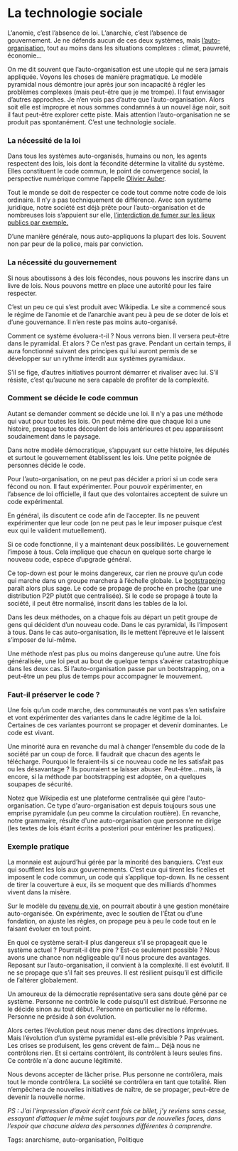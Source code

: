 # La technologie sociale

L’anomie, c’est l’absence de loi. L’anarchie, c’est l’absence de gouvernement. Je ne défends aucun de ces deux systèmes, mais [l’auto-organisation](http://blog.tcrouzet.com/tag/auto-organisation/), tout au moins dans les situations complexes : climat, pauvreté, économie…

On me dit souvent que l’auto-organisation est une utopie qui ne sera jamais appliquée. Voyons les choses de manière pragmatique. Le modèle pyramidal nous démontre jour après jour son incapacité à régler les problèmes complexes (mais peut-être que je me trompe). Il faut envisager d’autres approches. Je n’en vois pas d’autre que l’auto-organisation. Alors soit elle est impropre et nous sommes condamnés à un nouvel âge noir, soit il faut peut-être explorer cette piste. Mais attention l’auto-organisation ne se produit pas spontanément. C’est une technologie sociale.

### La nécessité de la loi

Dans tous les systèmes auto-organisés, humains ou non, les agents respectent des lois, lois dont la fécondité détermine la vitalité du système. Elles constituent le code commun, le point de convergence social, la perspective numérique comme l’appelle [Olivier Auber](http://perspective-numerique.net).

Tout le monde se doit de respecter ce code tout comme notre code de lois ordinaire. Il n’y a pas techniquement de différence. Avec son système juridique, notre société est déjà prête pour l’auto-organisation et de nombreuses lois s’appuient sur elle, [l’interdiction de fumer sur les lieux publics par exemple.](http://blog.tcrouzet.com/2009/09/18/piratons-et-donnons-pour-montrer-le-chemin/)

D’une manière générale, nous auto-appliquons la plupart des lois. Souvent non par peur de la police, mais par conviction.

### La nécessité du gouvernement

Si nous aboutissons à des lois fécondes, nous pouvons les inscrire dans un livre de lois. Nous pouvons mettre en place une autorité pour les faire respecter.

C’est un peu ce qui s’est produit avec Wikipedia. Le site a commencé sous le régime de l’anomie et de l’anarchie avant peu à peu de se doter de lois et d’une gouvernance. Il n’en reste pas moins auto-organisé.

Comment ce système évoluera-t-il ? Nous verrons bien. Il versera peut-être dans le pyramidal. Et alors ? Ce n’est pas grave. Pendant un certain temps, il aura fonctionné suivant des principes qui lui auront permis de se développer sur un rythme interdit aux systèmes pyramidaux.

S’il se fige, d’autres initiatives pourront démarrer et rivaliser avec lui. S’il résiste, c’est qu’aucune ne sera capable de profiter de la complexité.

### Comment se décide le code commun

Autant se demander comment se décide une loi. Il n’y a pas une méthode qui vaut pour toutes les lois. On peut même dire que chaque loi a une histoire, presque toutes découlent de lois antérieures et peu apparaissent soudainement dans le paysage.

Dans notre modèle démocratique, s’appuyant sur cette histoire, les députés et surtout le gouvernement établissent les lois. Une petite poignée de personnes décide le code.

Pour l’auto-organisation, on ne peut pas décider a priori si un code sera fécond ou non. Il faut expérimenter. Pour pouvoir expérimenter, en l’absence de loi officielle, il faut que des volontaires acceptent de suivre un code expérimental.

En général, ils discutent ce code afin de l’accepter. Ils ne peuvent expérimenter que leur code (on ne peut pas le leur imposer puisque c’est eux qui le valident mutuellement).

Si ce code fonctionne, il y a maintenant deux possibilités. Le gouvernement l’impose à tous. Cela implique que chacun en quelque sorte charge le nouveau code, espèce d’upgrade général.

Ce top-down est pour le moins dangereux, car rien ne prouve qu’un code qui marche dans un groupe marchera à l’échelle globale. Le [bootstrapping](http://blog.tcrouzet.com/2010/02/01/bootstrapping-social/) paraît alors plus sage. Le code se propage de proche en proche (par une distribution P2P plutôt que centralisée). Si le code se propage à toute la société, il peut être normalisé, inscrit dans les tables de la loi.

Dans les deux méthodes, on a chaque fois au départ un petit groupe de gens qui décident d’un nouveau code. Dans le cas pyramidal, ils l’imposent à tous. Dans le cas auto-organisation, ils le mettent l’épreuve et le laissent s’imposer de lui-même.

Une méthode n’est pas plus ou moins dangereuse qu’une autre. Une fois généralisée, une loi peut au bout de quelque temps s’avérer catastrophique dans les deux cas. Si l’auto-organisation passe par un bootstrapping, on a peut-être un peu plus de temps pour accompagner le mouvement.

### Faut-il préserver le code ?

Une fois qu’un code marche, des communautés ne vont pas s’en satisfaire et vont expérimenter des variantes dans le cadre légitime de la loi. Certaines de ces variantes pourront se propager et devenir dominantes. Le code est vivant.

Une minorité aura en revanche du mal à changer l’ensemble du code de la société par un coup de force. Il faudrait que chacun des agents le télécharge. Pourquoi le feraient-ils si ce nouveau code ne les satisfait pas ou les désavantage ? Ils pourraient se laisser abuser. Peut-être… mais, là encore, si la méthode par bootstrapping est adoptée, on a quelques soupapes de sécurité.

Notez que Wikipedia est une plateforme centralisée qui gère l'auto-organisation. Ce type d'auro-organisation est depuis toujours sous une emprise pyramidale (un peu comme la circulation routière). En revanche, notre grammaire, résulte d'une auto-organisation que personne ne dirige (les textes de lois étant écrits a posteriori pour entériner les pratiques).

### Exemple pratique

La monnaie est aujourd’hui gérée par la minorité des banquiers. C’est eux qui soufflent les lois aux gouvernements. C’est eux qui tirent les ficelles et imposent le code commun, un code qui s’applique top-down. Ils ne cessent de tirer la couverture à eux, ils se moquent que des milliards d’hommes vivent dans la misère.

Sur le modèle du [revenu de vie](http://www.slideshare.net/revenudevie/droit-dexistence-a-lere-du-numerique), on pourrait aboutir à une gestion monétaire auto-organisée. On expérimente, avec le soutien de l’État ou d’une fondation, on ajuste les règles, on propage peu à peu le code tout en le faisant évoluer en tout point.

En quoi ce système serait-il plus dangereux s’il se propageait que le système actuel ? Pourrait-il être pire ? Est-ce seulement possible ? Nous avons une chance non négligeable qu’il nous procure des avantages. Reposant sur l’auto-organisation, il convient à la complexité. Il est évolutif. Il ne se propage que s’il fait ses preuves. Il est résilient puisqu’il est difficile de l’altérer globalement.

Un amoureux de la démocratie représentative sera sans doute gêné par ce système. Personne ne contrôle le code puisqu’il est distribué. Personne ne le décide sinon au tout début. Personne en particulier ne le réforme. Personne ne préside à son évolution.

Alors certes l’évolution peut nous mener dans des directions imprévues. Mais l’évolution d’un système pyramidal est-elle prévisible ? Pas vraiment. Les crises se produisent, les gens crèvent de faim… Déjà nous ne contrôlons rien. Et si certains contrôlent, ils contrôlent à leurs seules fins. Ce contrôle n'a donc aucune légitimité.

Nous devons accepter de lâcher prise. Plus personne ne contrôlera, mais tout le monde contrôlera. La société se contrôlera en tant que totalité. Rien n’empêchera de nouvelles initiatives de naître, de se propager, peut-être de devenir la nouvelle norme.

*PS : J’ai l’impression d’avoir écrit cent fois ce billet, j’y reviens sans cesse, essayant d’attaquer le même sujet toujours par de nouvelles faces, dans l’espoir que chacune aidera des personnes différentes à comprendre.*

Tags: anarchisme, auto-organisation, Politique